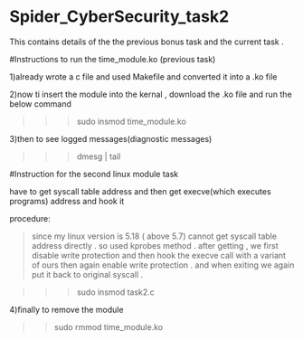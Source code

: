 # Spider_CyberSecurity_task2
This contains details of the the previous bonus task and the current task .


#Instructions to run the time_module.ko  (previous task)

1)already wrote a c file and used Makefile and converted it into a .ko file

2)now ti insert the module into the kernal , download the .ko file and run the below command
>>>sudo insmod time_module.ko

3)then to see logged messages(diagnostic messages)
>>>dmesg | tail
>>>

#Instruction for the second linux module task

have to get syscall table address and then get execve(which executes programs) address and hook it

procedure:

>since my linux version is 5.18 ( above 5.7) cannot get syscall table address directly . so used kprobes method .
>after getting , we first disable write protection and then hook the execve call with a variant of ours then again enable write protection .
>and when exiting we again put it back to original syscall .


>>>sudo insmod task2.c





4)finally to remove the module
>>sudo rmmod time_module.ko
